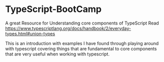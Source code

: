 # TypeScript-BootCamp

A great Resource for Understanding core components of TypeScript Read https://www.typescriptlang.org/docs/handbook/2/everyday-types.html#union-types

This is an introduction with examples I have found through playing around with typescript covering things that are fundamental to core components that are very useful when working with typescript.
